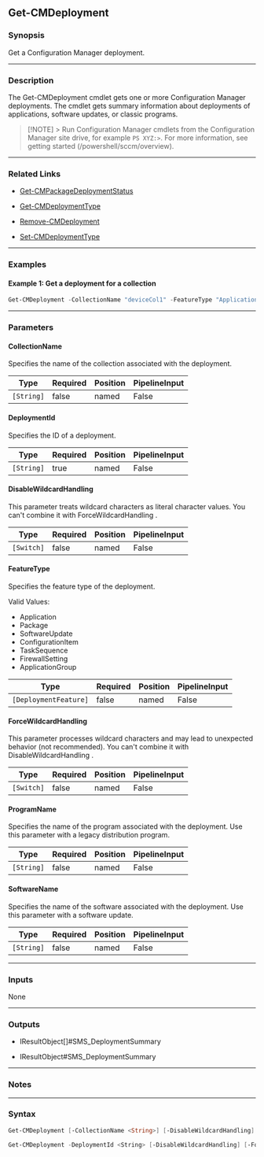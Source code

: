 Get-CMDeployment
----------------




### Synopsis
Get a Configuration Manager deployment.



---


### Description

The Get-CMDeployment cmdlet gets one or more Configuration Manager deployments. The cmdlet gets summary information about deployments of applications, software updates, or classic programs.



> [!NOTE] > Run Configuration Manager cmdlets from the Configuration Manager site drive, for example `PS XYZ:>`. For more information, see getting started (/powershell/sccm/overview).



---


### Related Links
* [Get-CMPackageDeploymentStatus](Get-CMPackageDeploymentStatus)



* [Get-CMDeploymentType](Get-CMDeploymentType)



* [Remove-CMDeployment](Remove-CMDeployment)



* [Set-CMDeploymentType](Set-CMDeploymentType)





---


### Examples
#### Example 1: Get a deployment for a collection
```PowerShell
Get-CMDeployment -CollectionName "deviceCol1" -FeatureType "Application"
```



---


### Parameters
#### **CollectionName**

Specifies the name of the collection associated with the deployment.






|Type      |Required|Position|PipelineInput|
|----------|--------|--------|-------------|
|`[String]`|false   |named   |False        |



#### **DeploymentId**

Specifies the ID of a deployment.






|Type      |Required|Position|PipelineInput|
|----------|--------|--------|-------------|
|`[String]`|true    |named   |False        |



#### **DisableWildcardHandling**

This parameter treats wildcard characters as literal character values. You can't combine it with ForceWildcardHandling .






|Type      |Required|Position|PipelineInput|
|----------|--------|--------|-------------|
|`[Switch]`|false   |named   |False        |



#### **FeatureType**

Specifies the feature type of the deployment.



Valid Values:

* Application
* Package
* SoftwareUpdate
* ConfigurationItem
* TaskSequence
* FirewallSetting
* ApplicationGroup






|Type                 |Required|Position|PipelineInput|
|---------------------|--------|--------|-------------|
|`[DeploymentFeature]`|false   |named   |False        |



#### **ForceWildcardHandling**

This parameter processes wildcard characters and may lead to unexpected behavior (not recommended). You can't combine it with DisableWildcardHandling .






|Type      |Required|Position|PipelineInput|
|----------|--------|--------|-------------|
|`[Switch]`|false   |named   |False        |



#### **ProgramName**

Specifies the name of the program associated with the deployment. Use this parameter with a legacy distribution program.






|Type      |Required|Position|PipelineInput|
|----------|--------|--------|-------------|
|`[String]`|false   |named   |False        |



#### **SoftwareName**

Specifies the name of the software associated with the deployment. Use this parameter with a software update.






|Type      |Required|Position|PipelineInput|
|----------|--------|--------|-------------|
|`[String]`|false   |named   |False        |





---


### Inputs
None





---


### Outputs
* IResultObject[]#SMS_DeploymentSummary


* IResultObject#SMS_DeploymentSummary






---


### Notes




---


### Syntax
```PowerShell
Get-CMDeployment [-CollectionName <String>] [-DisableWildcardHandling] [-FeatureType {Application | Package | SoftwareUpdate | ConfigurationItem | TaskSequence | FirewallSetting | ApplicationGroup}] [-ForceWildcardHandling] [-ProgramName <String>] [-SoftwareName <String>] [<CommonParameters>]
```
```PowerShell
Get-CMDeployment -DeploymentId <String> [-DisableWildcardHandling] [-ForceWildcardHandling] [<CommonParameters>]
```
